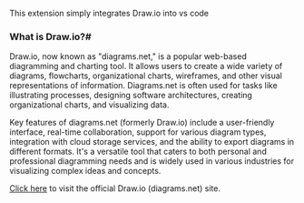 This extension simply integrates Draw.io into vs code

### What is Draw.io?#
Draw.io, now known as "diagrams.net," is a popular web-based diagramming and charting tool. It allows users to create a wide variety of diagrams, flowcharts, organizational charts, wireframes, and other visual representations of information. Diagrams.net is often used for tasks like illustrating processes, designing software architectures, creating organizational charts, and visualizing data.

Key features of diagrams.net (formerly Draw.io) include a user-friendly interface, real-time collaboration, support for various diagram types, integration with cloud storage services, and the ability to export diagrams in different formats. It's a versatile tool that caters to both personal and professional diagramming needs and is widely used in various industries for visualizing complex ideas and concepts.

[Click here](https://app.diagrams.net/) to visit the official Draw.io (diagrams.net) site.

